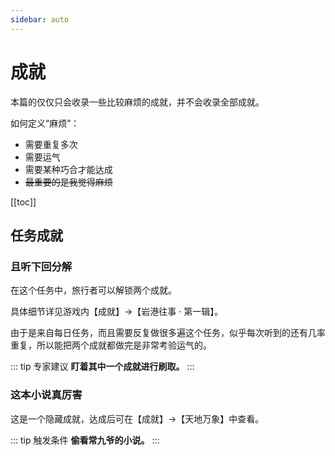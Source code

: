 ```yaml
---
sidebar: auto
---
```


# 成就

本篇的仅仅只会收录一些比较麻烦的成就，并不会收录全部成就。

如何定义“麻烦”：

- 需要重复多次
- 需要运气
- 需要某种巧合才能达成
- ~~最重要的是我觉得麻烦~~

[[toc]]

## 任务成就

### 且听下回分解

在这个任务中，旅行者可以解锁两个成就。

具体细节详见游戏内【成就】→【岩港往事 · 第一辑】。

由于是来自每日任务，而且需要反复做很多遍这个任务，似乎每次听到的还有几率重复，所以能把两个成就都做完是非常考验运气的。

::: tip 专家建议
**盯着其中一个成就进行刷取。**
:::

### 这本小说真厉害

这是一个隐藏成就，达成后可在【成就】→【天地万象】中查看。

::: tip 触发条件
**偷看常九爷的小说。**
:::
